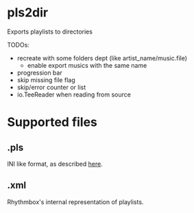 # pls2dir
Exports playlists to directories

TODOs:
* recreate with some folders dept (like artist_name/music.file)
    * enable export musics with the same name
* progression bar
* skip missing file flag
* skip/error counter or list
* io.TeeReader when reading from source

# Supported files

## .pls

INI like format, as described [here](https://en.wikipedia.org/wiki/PLS_(file_format)).

## .xml

Rhythmbox's internal representation of playlists.
